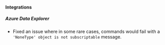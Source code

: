 
#### Integrations
##### Azure Data Explorer
- Fixed an issue where in some rare cases, commands would fail with a `'NoneType' object is not subscriptable` message.
